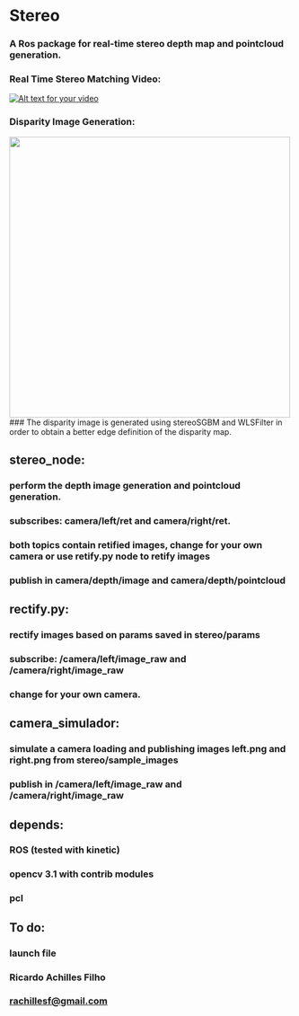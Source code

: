 # Stereo
### A Ros package for real-time stereo depth map and pointcloud generation.
### 
### Real Time Stereo Matching Video:
[![Alt text for your video](http://img.youtube.com/vi/ZUinHSjUZNM/0.jpg)](https://www.youtube.com/watch?v=ZUinHSjUZNM)

### Disparity Image Generation:
<img src="https://s15.postimg.org/4kwsa9ygr/stereo_pessoa.png" width="500"/>
### The disparity image is generated using stereoSGBM and WLSFilter in order to obtain a better edge definition of the disparity map. 



## stereo_node: 
### perform the depth image generation and pointcloud generation.
### subscribes: camera/left/ret and camera/right/ret. 
### both topics contain retified images, change for your own camera or use retify.py node to retify images
### publish in camera/depth/image and camera/depth/pointcloud

## rectify.py:
### rectify images based on params saved in stereo/params
### subscribe: /camera/left/image_raw and  /camera/right/image_raw
### change for your own camera.

## camera_simulador:
### simulate a camera loading and publishing images left.png and right.png from stereo/sample_images
### publish in /camera/left/image_raw and /camera/right/image_raw 

## depends:
### ROS (tested with kinetic)
### opencv 3.1 with contrib modules
### pcl

## To do:
### launch file


### Ricardo Achilles Filho
### rachillesf@gmail.com




